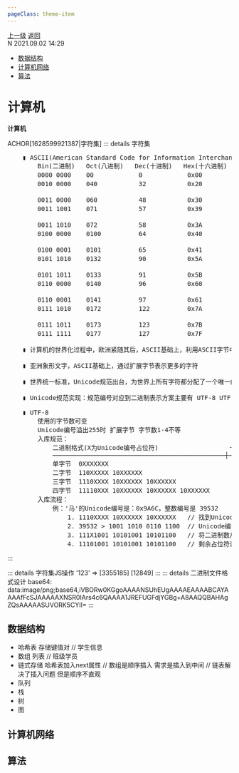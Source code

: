 ```yaml
---
pageClass: theme-item
---
```

<div class="extend-header">
    <div class="info">
        <div class="record">
            <a class="back" href="./">上一级</a>
            <a class="back" href="./">返回</a>
        </div>        
        <div class="mini">
            <span>N 2021.09.02 14:29</span>
        </div>
    </div>
    <div class="content"><div class="custom-block children"><ul><li><a href="/computer/dataStructure">数据结构</a></li><li><a href="/computer/computerNetworks">计算机网络</a></li><li><a href="/computer/algorithm">算法</a></li></ul></div></div>
</div>
<div class="content-header">
<h1>计算机</h1><strong>计算机</strong>
</div>
<div class="static-content">


ACHOR[1628599921387|字符集]
::: details 字符集

<pre class="code-block">
    ▮ ASCII(American Standard Code for Information Interchange) 1-127
        Bin(二进制)   Oct(八进制)   Dec(十进制)   Hex(十六进制)   缩写/字符   解释
        0000 0000    00            0            0x00           NUL(null)   空字符              NUL(null)  SOH(start of headline) STX (start of text) ...
        0010 0000    040           32           0x20           (space)     空格

        0011 0000    060           48           0x30           0           字符0               0 1 2 3 4 5 6 7 8 9    
        0011 1001    071           57           0x39           9           字符9

        0011 1010    072           58           0x3A           :           冒号                : ; &lt; = &gt; ? @
        0100 0000    0100          64           0x40           @           电子邮件符号

        0100 0001    0101          65           0x41           A           大写字母A            A B C D E F G H I J K L M N O P Q R S T U V W X Y Z
        0101 1010    0132          90           0x5A           Z           大写字母Z

        0101 1011    0133          91           0x5B           [           开方括号             [ \ ] ^ _ `
        0110 0000    0140          96           0x60           `           开单引号

        0110 0001    0141          97           0x61           a           小写字母a            a b c d e f g h i j k l m n o p q r s t u v w x y z
        0111 1010    0172          122          0x7A           z           小写字母z

        0111 1011    0173          123          0x7B           {           开花括号             { | } ~ DEL
        0111 1111    0177          127          0x7F           DEL         删除

    ▮ 计算机的世界化过程中，欧洲紧随其后，ASCII基础上，利用ASCII字节中闲置的最高位 扩展到了第255号字符

    ▮ 亚洲象形文字，ASCII基础上，通过扩展字节表示更多的字符

    ▮ 世界统一标准，Unicode规范出台，为世界上所有字符都分配了一个唯一的数字编号，从 0x000000 到 0x10FFFF 有 110 多万个

    ▮ Unicode规范实现：规范编号对应到二进制表示方案主要有 UTF-8 UTF-16 UTF-32

    ▮ UTF-8
        使用的字节数可变
        Unicode编号溢出255时 扩展字节 字节数1-4不等
        入库规范：
            二进制格式(X为Unicode编号占位符)                   十六进制编号范围      十进制编号范围
            ──────────────────────────────────────────────┼────────────────────┼───────────────
            单字节  0XXXXXXX                                 0x00-0x7F            0-127
            二字节  110XXXXX 10XXXXXX                        0x80-0x7FF           128-2047
            三字节  1110XXXX 10XXXXXX 10XXXXXX               0x800-0xFFFF         2048-65535
            四字节  11110XXX 10XXXXXX 10XXXXXX 10XXXXXX      0x10000-0x10FFFF     65536-
        入库流程：
            例：'马'的Unicode编号是：0x9A6C，整数编号是 39532
                1. 1110XXXX 10XXXXXX 10XXXXXX  <span class="comment"> // 找到Unicode编号范围对应的二进制格式</span>
                2. 39532 &gt; 1001 1010 0110 1100 <span class="comment"> // Unicode编号转化为二进制数</span>
                3. 111X1001 10101001 10101100  <span class="comment"> // 将二进制数从右&gt;左依次填入占位符</span>
                4. 11101001 10101001 10101100  <span class="comment"> // 剩余占位符设为0</span>
</pre>
:::

::: details 字符集JS操作
'123' => [3355185] [12849]
:::
::: details 二进制文件格式设计
base64: data:image/png;base64,iVBORw0KGgoAAAANSUhEUgAAAAEAAAABCAYAAAAfFcSJAAAAAXNSR0IArs4c6QAAAA1JREFUGFdjYGBg+A8AAQQBAHAgZQsAAAAASUVORK5CYII=
:::

## 数据结构
- 哈希表    存储键值对          // 学生信息
- 数组      列表               // 班级学员
- 链式存储  哈希表加入next属性  // 数组是顺序插入 需求是插入到中间
// 链表解决了插入问题 但是顺序不直观
- 队列
- 栈
- 树
- 图

## 计算机网络

## 算法

</div>